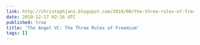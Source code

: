 ```yaml
---
link: http://christophjanz.blogspot.com/2019/09/the-three-rules-of-freemium.html?m=1
date: 2019-12-17 02:16 UTC
published: true
title: 'The Angel VC: The Three Rules of Freemium'
tags: []
---
```



